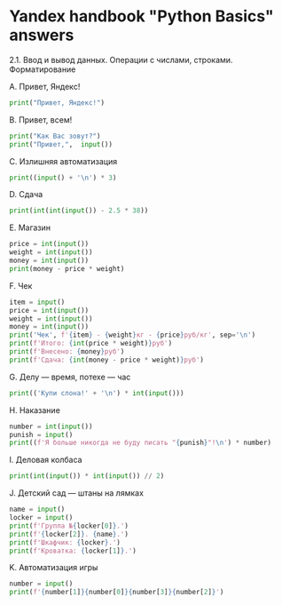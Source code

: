 # Yandex handbook "Python Basics" answers

2.1. Ввод и вывод данных. Операции с числами, строками. Форматирование

A. Привет, Яндекс!
```python
print("Привет, Яндекс!")    
```
B. Привет, всем!
```python
print("Как Вас зовут?")
print("Привет,",  input())
```
C. Излишняя автоматизация
```python
print((input() + '\n') * 3)
```
D. Сдача
```python
print(int(int(input()) - 2.5 * 38))
```
E. Магазин
```python
price = int(input())
weight = int(input())
money = int(input())
print(money - price * weight)
```
F. Чек
```python
item = input()
price = int(input())
weight = int(input())
money = int(input())
print('Чек', f'{item} - {weight}кг - {price}руб/кг', sep='\n')
print(f'Итого: {int(price * weight)}руб')
print(f'Внесено: {money}руб')
print(f'Сдача: {int(money - price * weight)}руб')
```
G. Делу — время, потехе — час
```python
print(('Купи слона!' + '\n') * int(input()))
```
H. Наказание
```python
number = int(input())
punish = input()
print((f'Я больше никогда не буду писать "{punish}"!\n') * number)
```
I. Деловая колбаса
```python
print(int(input()) * int(input()) // 2)
```
J. Детский сад — штаны на лямках
```python
name = input()
locker = input()
print(f'Группа №{locker[0]}.')
print(f'{locker[2]}. {name}.')
print(f'Шкафчик: {locker}.')
print(f'Кроватка: {locker[1]}.')
```
K. Автоматизация игры
```python
number = input()
print(f'{number[1]}{number[0]}{number[3]}{number[2]}')
```

